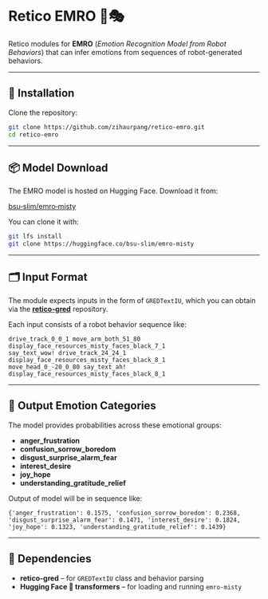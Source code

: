 # Retico EMRO 🤖🎭

Retico modules for **EMRO** (_Emotion Recognition Model from Robot Behaviors_) that can infer emotions from sequences of robot-generated behaviors.

---

## 🔧 Installation

Clone the repository:

```bash
git clone https://github.com/zihaurpang/retico-emro.git
cd retico-emro
````

---

## 📦 Model Download

The EMRO model is hosted on Hugging Face. Download it from:

[bsu‑slim/emro‑misty](https://huggingface.co/bsu-slim/emro-misty)


You can clone it with:

```bash
git lfs install
git clone https://huggingface.co/bsu-slim/emro-misty
```

---

## 🗂️ Input Format

The module expects inputs in the form of `GREDTextIU`, which you can obtain via the [**retico‑gred**](https://github.com/zihaurpang/retico-gred) repository.

Each input consists of a robot behavior sequence like:

```
drive_track_0_0_1 move_arm_both_51_80 display_face_resources_misty_faces_black_7_1
say_text_wow! drive_track_24_24_1 display_face_resources_misty_faces_black_8_1
move_head_0_-20_0_80 say_text_ah! display_face_resources_misty_faces_black_8_1
```

---

## 🧠 Output Emotion Categories

The model provides probabilities across these emotional groups:

* **anger\_frustration**
* **confusion\_sorrow\_boredom**
* **disgust\_surprise\_alarm\_fear**
* **interest\_desire**
* **joy\_hope**
* **understanding\_gratitude\_relief**

Output of model will be in sequence like:

```
{'anger_frustration': 0.1575, 'confusion_sorrow_boredom': 0.2368, 'disgust_surprise_alarm_fear': 0.1471, 'interest_desire': 0.1824, 'joy_hope': 0.1323, 'understanding_gratitude_relief': 0.1439}
```

---

## 🔗 Dependencies

* **retico-gred** – for `GREDTextIU` class and behavior parsing
* **Hugging Face 🤗 transformers** – for loading and running `emro-misty`
